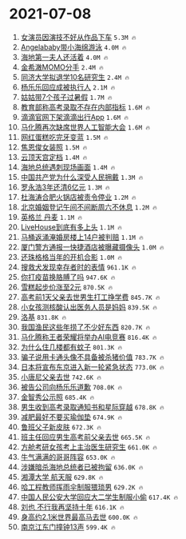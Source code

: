 # 2021-07-08

1. [女演员因演技不好从作品下车](https://s.weibo.com/weibo?q=%23%E5%A5%B3%E6%BC%94%E5%91%98%E5%9B%A0%E6%BC%94%E6%8A%80%E4%B8%8D%E5%A5%BD%E4%BB%8E%E4%BD%9C%E5%93%81%E4%B8%8B%E8%BD%A6%23&Refer=top) `5.3M 🔥`
1. [Angelababy带小海绵游泳](https://s.weibo.com/weibo?q=%23Angelababy%E5%B8%A6%E5%B0%8F%E6%B5%B7%E7%BB%B5%E6%B8%B8%E6%B3%B3%23&Refer=top) `4.0M 🔥`
1. [海地第一夫人还活着](https://s.weibo.com/weibo?q=%23%E6%B5%B7%E5%9C%B0%E7%AC%AC%E4%B8%80%E5%A4%AB%E4%BA%BA%E8%BF%98%E6%B4%BB%E7%9D%80%23&Refer=top) `4.0M 🔥`
1. [金希澈MOMO分手](https://s.weibo.com/weibo?q=%23%E9%87%91%E5%B8%8C%E6%BE%88MOMO%E5%88%86%E6%89%8B%23&Refer=top) `2.4M 🔥`
1. [同济大学拟退学10名研究生](https://s.weibo.com/weibo?q=%23%E5%90%8C%E6%B5%8E%E5%A4%A7%E5%AD%A6%E6%8B%9F%E9%80%80%E5%AD%A610%E5%90%8D%E7%A0%94%E7%A9%B6%E7%94%9F%23&Refer=top) `2.4M 🔥`
1. [杨乐乐回应成被执行人](https://s.weibo.com/weibo?q=%23%E6%9D%A8%E4%B9%90%E4%B9%90%E5%9B%9E%E5%BA%94%E6%88%90%E8%A2%AB%E6%89%A7%E8%A1%8C%E4%BA%BA%23&Refer=top) `2.1M 🔥`
1. [姑姑带7个孩子过暑假](https://s.weibo.com/weibo?q=%23%E5%A7%91%E5%A7%91%E5%B8%A67%E4%B8%AA%E5%AD%A9%E5%AD%90%E8%BF%87%E6%9A%91%E5%81%87%23&Refer=top) `1.7M 🔥`
1. [教育部称高考录取不存在内部指标](https://s.weibo.com/weibo?q=%23%E6%95%99%E8%82%B2%E9%83%A8%E7%A7%B0%E9%AB%98%E8%80%83%E5%BD%95%E5%8F%96%E4%B8%8D%E5%AD%98%E5%9C%A8%E5%86%85%E9%83%A8%E6%8C%87%E6%A0%87%23&Refer=top) `1.6M 🔥`
1. [滴滴官网下架滴滴出行App](https://s.weibo.com/weibo?q=%23%E6%BB%B4%E6%BB%B4%E5%AE%98%E7%BD%91%E4%B8%8B%E6%9E%B6%E6%BB%B4%E6%BB%B4%E5%87%BA%E8%A1%8CApp%23&Refer=top) `1.6M 🔥`
1. [马化腾再次缺席世界人工智能大会](https://s.weibo.com/weibo?q=%23%E9%A9%AC%E5%8C%96%E8%85%BE%E5%86%8D%E6%AC%A1%E7%BC%BA%E5%B8%AD%E4%B8%96%E7%95%8C%E4%BA%BA%E5%B7%A5%E6%99%BA%E8%83%BD%E5%A4%A7%E4%BC%9A%23&Refer=top) `1.6M 🔥`
1. [网红蛋糕吃完牙变蓝](https://s.weibo.com/weibo?q=%23%E7%BD%91%E7%BA%A2%E8%9B%8B%E7%B3%95%E5%90%83%E5%AE%8C%E7%89%99%E5%8F%98%E8%93%9D%23&Refer=top) `1.5M 🔥`
1. [焦恩俊女装照](https://s.weibo.com/weibo?q=%23%E7%84%A6%E6%81%A9%E4%BF%8A%E5%A5%B3%E8%A3%85%E7%85%A7%23&Refer=top) `1.5M 🔥`
1. [云顶天宫定档](https://s.weibo.com/weibo?q=%23%E4%BA%91%E9%A1%B6%E5%A4%A9%E5%AE%AB%E5%AE%9A%E6%A1%A3%23&Refer=top) `1.4M 🔥`
1. [海地总统遇刺现场画面](https://s.weibo.com/weibo?q=%E6%B5%B7%E5%9C%B0%E6%80%BB%E7%BB%9F%E9%81%87%E5%88%BA%E7%8E%B0%E5%9C%BA%E7%94%BB%E9%9D%A2&Refer=top) `1.4M 🔥`
1. [中国共产党为什么深受人民拥戴](https://s.weibo.com/weibo?q=%23%E4%B8%AD%E5%9B%BD%E5%85%B1%E4%BA%A7%E5%85%9A%E4%B8%BA%E4%BB%80%E4%B9%88%E6%B7%B1%E5%8F%97%E4%BA%BA%E6%B0%91%E6%8B%A5%E6%88%B4%23&Refer=top) `1.3M 🔥`
1. [罗永浩3年还清6亿元](https://s.weibo.com/weibo?q=%23%E7%BD%97%E6%B0%B8%E6%B5%A93%E5%B9%B4%E8%BF%98%E6%B8%856%E4%BA%BF%E5%85%83%23&Refer=top) `1.3M 🔥`
1. [杜海涛合肥火锅店被责令停业](https://s.weibo.com/weibo?q=%23%E6%9D%9C%E6%B5%B7%E6%B6%9B%E5%90%88%E8%82%A5%E7%81%AB%E9%94%85%E5%BA%97%E8%A2%AB%E8%B4%A3%E4%BB%A4%E5%81%9C%E4%B8%9A%23&Refer=top) `1.2M 🔥`
1. [北京婚姻登记午间不间断周六不休息](https://s.weibo.com/weibo?q=%23%E5%8C%97%E4%BA%AC%E5%A9%9A%E5%A7%BB%E7%99%BB%E8%AE%B0%E5%8D%88%E9%97%B4%E4%B8%8D%E9%97%B4%E6%96%AD%E5%91%A8%E5%85%AD%E4%B8%8D%E4%BC%91%E6%81%AF%23&Refer=top) `1.2M 🔥`
1. [英格兰 丹麦](https://s.weibo.com/weibo?q=%E8%8B%B1%E6%A0%BC%E5%85%B0%20%E4%B8%B9%E9%BA%A6&Refer=top) `1.1M 🔥`
1. [LiveHouse到底有多上头](https://s.weibo.com/weibo?q=%23LiveHouse%E5%88%B0%E5%BA%95%E6%9C%89%E5%A4%9A%E4%B8%8A%E5%A4%B4%23&Refer=top) `1.1M 🔥`
1. [马桶返涌淹婚房楼上14户被判赔](https://s.weibo.com/weibo?q=%23%E9%A9%AC%E6%A1%B6%E8%BF%94%E6%B6%8C%E6%B7%B9%E5%A9%9A%E6%88%BF%E6%A5%BC%E4%B8%8A14%E6%88%B7%E8%A2%AB%E5%88%A4%E8%B5%94%23&Refer=top) `1.1M 🔥`
1. [厦门警方通报一快捷酒店被曝藏摄像头](https://s.weibo.com/weibo?q=%23%E5%8E%A6%E9%97%A8%E8%AD%A6%E6%96%B9%E9%80%9A%E6%8A%A5%E4%B8%80%E5%BF%AB%E6%8D%B7%E9%85%92%E5%BA%97%E8%A2%AB%E6%9B%9D%E8%97%8F%E6%91%84%E5%83%8F%E5%A4%B4%23&Refer=top) `1.0M 🔥`
1. [还珠格格当年的开机合影](https://s.weibo.com/weibo?q=%23%E8%BF%98%E7%8F%A0%E6%A0%BC%E6%A0%BC%E5%BD%93%E5%B9%B4%E7%9A%84%E5%BC%80%E6%9C%BA%E5%90%88%E5%BD%B1%23&Refer=top) `1.0M 🔥`
1. [搜救犬发现幸存者时的表情](https://s.weibo.com/weibo?q=%23%E6%90%9C%E6%95%91%E7%8A%AC%E5%8F%91%E7%8E%B0%E5%B9%B8%E5%AD%98%E8%80%85%E6%97%B6%E7%9A%84%E8%A1%A8%E6%83%85%23&Refer=top) `961.1K 🔥`
1. [你打疫苗换胳膊了吗](https://s.weibo.com/weibo?q=%23%E4%BD%A0%E6%89%93%E7%96%AB%E8%8B%97%E6%8D%A2%E8%83%B3%E8%86%8A%E4%BA%86%E5%90%97%23&Refer=top) `947.6K 🔥`
1. [雪糕起步价涨至2元](https://s.weibo.com/weibo?q=%23%E9%9B%AA%E7%B3%95%E8%B5%B7%E6%AD%A5%E4%BB%B7%E6%B6%A8%E8%87%B32%E5%85%83%23&Refer=top) `870.5K 🔥`
1. [高考前1天父亲去世男生打工挣学费](https://s.weibo.com/weibo?q=%23%E9%AB%98%E8%80%83%E5%89%8D1%E5%A4%A9%E7%88%B6%E4%BA%B2%E5%8E%BB%E4%B8%96%E7%94%B7%E7%94%9F%E6%89%93%E5%B7%A5%E6%8C%A3%E5%AD%A6%E8%B4%B9%23&Refer=top) `845.7K 🔥`
1. [小女孩测核酸认出医务人员是妈妈](https://s.weibo.com/weibo?q=%23%E5%B0%8F%E5%A5%B3%E5%AD%A9%E6%B5%8B%E6%A0%B8%E9%85%B8%E8%AE%A4%E5%87%BA%E5%8C%BB%E5%8A%A1%E4%BA%BA%E5%91%98%E6%98%AF%E5%A6%88%E5%A6%88%23&Refer=top) `839.5K 🔥`
1. [洛基](https://s.weibo.com/weibo?q=%E6%B4%9B%E5%9F%BA&Refer=top) `831.8K 🔥`
1. [我国渔民这些年捞了不少好东西](https://s.weibo.com/weibo?q=%23%E6%88%91%E5%9B%BD%E6%B8%94%E6%B0%91%E8%BF%99%E4%BA%9B%E5%B9%B4%E6%8D%9E%E4%BA%86%E4%B8%8D%E5%B0%91%E5%A5%BD%E4%B8%9C%E8%A5%BF%23&Refer=top) `820.7K 🔥`
1. [马化腾称王者荣耀将举办AI电竞赛](https://s.weibo.com/weibo?q=%23%E9%A9%AC%E5%8C%96%E8%85%BE%E7%A7%B0%E7%8E%8B%E8%80%85%E8%8D%A3%E8%80%80%E5%B0%86%E4%B8%BE%E5%8A%9EAI%E7%94%B5%E7%AB%9E%E8%B5%9B%23&Refer=top) `816.4K 🔥`
1. [为什么住几楼都有蚊子](https://s.weibo.com/weibo?q=%23%E4%B8%BA%E4%BB%80%E4%B9%88%E4%BD%8F%E5%87%A0%E6%A5%BC%E9%83%BD%E6%9C%89%E8%9A%8A%E5%AD%90%23&Refer=top) `801.3K 🔥`
1. [骗子说用卡通头像不具备被杀猪价值](https://s.weibo.com/weibo?q=%23%E9%AA%97%E5%AD%90%E8%AF%B4%E7%94%A8%E5%8D%A1%E9%80%9A%E5%A4%B4%E5%83%8F%E4%B8%8D%E5%85%B7%E5%A4%87%E8%A2%AB%E6%9D%80%E7%8C%AA%E4%BB%B7%E5%80%BC%23&Refer=top) `783.7K 🔥`
1. [日本将宣布东京进入新一轮紧急状态](https://s.weibo.com/weibo?q=%23%E6%97%A5%E6%9C%AC%E5%B0%86%E5%AE%A3%E5%B8%83%E4%B8%9C%E4%BA%AC%E8%BF%9B%E5%85%A5%E6%96%B0%E4%B8%80%E8%BD%AE%E7%B4%A7%E6%80%A5%E7%8A%B6%E6%80%81%23&Refer=top) `773.0K 🔥`
1. [小唐尼父亲去世](https://s.weibo.com/weibo?q=%23%E5%B0%8F%E5%94%90%E5%B0%BC%E7%88%B6%E4%BA%B2%E5%8E%BB%E4%B8%96%23&Refer=top) `742.6K 🔥`
1. [被告公司向杨乐乐道歉](https://s.weibo.com/weibo?q=%23%E8%A2%AB%E5%91%8A%E5%85%AC%E5%8F%B8%E5%90%91%E6%9D%A8%E4%B9%90%E4%B9%90%E9%81%93%E6%AD%89%23&Refer=top) `708.0K 🔥`
1. [金智秀公示照](https://s.weibo.com/weibo?q=%23%E9%87%91%E6%99%BA%E7%A7%80%E5%85%AC%E7%A4%BA%E7%85%A7%23&Refer=top) `685.4K 🔥`
1. [男生收到高考录取通知书和星际穿越](https://s.weibo.com/weibo?q=%23%E7%94%B7%E7%94%9F%E6%94%B6%E5%88%B0%E9%AB%98%E8%80%83%E5%BD%95%E5%8F%96%E9%80%9A%E7%9F%A5%E4%B9%A6%E5%92%8C%E6%98%9F%E9%99%85%E7%A9%BF%E8%B6%8A%23&Refer=top) `678.8K 🔥`
1. [减肥最好不要买瑜伽垫](https://s.weibo.com/weibo?q=%23%E5%87%8F%E8%82%A5%E6%9C%80%E5%A5%BD%E4%B8%8D%E8%A6%81%E4%B9%B0%E7%91%9C%E4%BC%BD%E5%9E%AB%23&Refer=top) `674.9K 🔥`
1. [鲁班父子新皮肤](https://s.weibo.com/weibo?q=%23%E9%B2%81%E7%8F%AD%E7%88%B6%E5%AD%90%E6%96%B0%E7%9A%AE%E8%82%A4%23&Refer=top) `672.3K 🔥`
1. [班主任回应男生高考前父亲去世](https://s.weibo.com/weibo?q=%23%E7%8F%AD%E4%B8%BB%E4%BB%BB%E5%9B%9E%E5%BA%94%E7%94%B7%E7%94%9F%E9%AB%98%E8%80%83%E5%89%8D%E7%88%B6%E4%BA%B2%E5%8E%BB%E4%B8%96%23&Refer=top) `665.5K 🔥`
1. [方舱考研女孩考上主治医生研究生](https://s.weibo.com/weibo?q=%23%E6%96%B9%E8%88%B1%E8%80%83%E7%A0%94%E5%A5%B3%E5%AD%A9%E8%80%83%E4%B8%8A%E4%B8%BB%E6%B2%BB%E5%8C%BB%E7%94%9F%E7%A0%94%E7%A9%B6%E7%94%9F%23&Refer=top) `661.0K 🔥`
1. [牛气满满的哥哥阵容](https://s.weibo.com/weibo?q=%23%E7%89%9B%E6%B0%94%E6%BB%A1%E6%BB%A1%E7%9A%84%E5%93%A5%E5%93%A5%E9%98%B5%E5%AE%B9%23&Refer=top) `653.0K 🔥`
1. [涉嫌暗杀海地总统者已被拘留](https://s.weibo.com/weibo?q=%23%E6%B6%89%E5%AB%8C%E6%9A%97%E6%9D%80%E6%B5%B7%E5%9C%B0%E6%80%BB%E7%BB%9F%E8%80%85%E5%B7%B2%E8%A2%AB%E6%8B%98%E7%95%99%23&Refer=top) `636.0K 🔥`
1. [湘潭大学 航天服](https://s.weibo.com/weibo?q=%E6%B9%98%E6%BD%AD%E5%A4%A7%E5%AD%A6%20%E8%88%AA%E5%A4%A9%E6%9C%8D&Refer=top) `629.8K 🔥`
1. [哈工程教师挥雨伞制服猥琐男](https://s.weibo.com/weibo?q=%23%E5%93%88%E5%B7%A5%E7%A8%8B%E6%95%99%E5%B8%88%E6%8C%A5%E9%9B%A8%E4%BC%9E%E5%88%B6%E6%9C%8D%E7%8C%A5%E7%90%90%E7%94%B7%23&Refer=top) `629.2K 🔥`
1. [中国人民公安大学回应大二学生制服小偷](https://s.weibo.com/weibo?q=%23%E4%B8%AD%E5%9B%BD%E4%BA%BA%E6%B0%91%E5%85%AC%E5%AE%89%E5%A4%A7%E5%AD%A6%E5%9B%9E%E5%BA%94%E5%A4%A7%E4%BA%8C%E5%AD%A6%E7%94%9F%E5%88%B6%E6%9C%8D%E5%B0%8F%E5%81%B7%23&Refer=top) `617.4K 🔥`
1. [刘也 不行我再坚持十年](https://s.weibo.com/weibo?q=%E5%88%98%E4%B9%9F%20%E4%B8%8D%E8%A1%8C%E6%88%91%E5%86%8D%E5%9D%9A%E6%8C%81%E5%8D%81%E5%B9%B4&Refer=top) `616.1K 🔥`
1. [身高约2.1米世界最高马去世](https://s.weibo.com/weibo?q=%23%E8%BA%AB%E9%AB%98%E7%BA%A62.1%E7%B1%B3%E4%B8%96%E7%95%8C%E6%9C%80%E9%AB%98%E9%A9%AC%E5%8E%BB%E4%B8%96%23&Refer=top) `600.0K 🔥`
1. [南京江东门撞钟13声](https://s.weibo.com/weibo?q=%23%E5%8D%97%E4%BA%AC%E6%B1%9F%E4%B8%9C%E9%97%A8%E6%92%9E%E9%92%9F13%E5%A3%B0%23&Refer=top) `599.4K 🔥`
